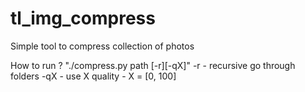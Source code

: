 # tl_img_compress

Simple tool to compress collection of photos 

How to run ? 
"./compress.py path [-r][-qX]"
  -r - recursive go through folders
  -qX - use X quality - X = [0, 100]
 

